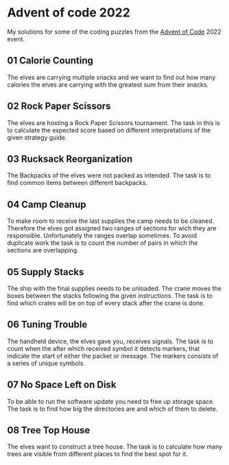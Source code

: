 # Advent of code 2022

My solutions for some of the coding puzzles from the [Advent of Code](https://adventofcode.com/) 2022 event.

## 01 Calorie Counting

The elves are carrying multiple snacks and we want to find out how many calories the elves are carrying with the greatest sum from their snacks.


## 02 Rock Paper Scissors

The elves are hosting a Rock Paper Scissors tournament. The task in this is to calculate the expected score based on different interpretations of the given strategy guide.


## 03 Rucksack Reorganization

The Backpacks of the elves were not packed as intended. The task is to find common items between different backpacks.


## 04 Camp Cleanup

To make room to receive the last supplies the camp needs to be cleaned. Therefore the elves got assigned two ranges of sections for wich they are responsible. Unfortunately the ranges overlap sometimes. To avoid duplicate work the task is to count the number of pairs in which the sections are overlapping.


## 05 Supply Stacks

The ship with the final supplies needs to be unloaded. The crane moves the boxes between the stacks following the given instructions. The task is to find which crates will be on top of every stack after the crane is done.


## 06 Tuning Trouble

The handheld device, the elves gave you, receives signals. The task is to count when the after which received symbol it detects markers, that indicate the start of either the packet or message. The markers consists of a series of unique symbols.


## 07 No Space Left on Disk

To be able to run the software update you need to free up storage space. The task is to find how big the directories are and which of them to delete.


## 08 Tree Top House

The elves want to construct a tree house. The task is to calculate how many trees are visible from different places to find the best spot for it.
